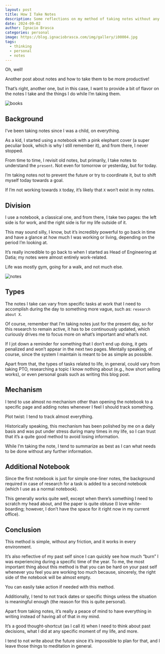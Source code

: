 ```yaml
---
layout: post
title: How I Take Notes
description: Some reflections on my method of taking notes without any fancy mechanism
date: 2024-09-02
author: Ignacio Brasca
categories: personal
image: https://blog.ignaciobrasca.com/img/gallery/i00004.jpg
tags:
  - thinking
  - personal
  - notes
---
```


Oh, well! 

Another post about notes and how to take them to be more productive!

That’s right, another one, but in this case, I want to provide a bit of flavor on the notes I take and the things I do while I’m taking them.

![books](https://blog.ignaciobrasca.com/img/posts/random/pic-34.jpg)

## Background

I’ve been taking notes since I was a child, on everything.

As a kid, I started using a notebook with a pink elephant cover (a super peculiar book, which is why I still remember it), and from there, I never stopped.

From time to time, I revisit old notes, but primarily, I take notes to understand the `present`. Not even for tomorrow or yesterday, but for today.

I’m taking notes not to prevent the future or try to coordinate it, but to shift myself today towards a goal.

If I’m not working towards `X` today, it’s likely that `X` won’t exist in my notes.

## Division

I use a notebook, a classical one, and from there, I take two pages: the left side is for work, and the right side is for my life outside of it.

This may sound silly, I know, but it’s incredibly powerful to go back in time and have a glance at how much I was working or living, depending on the period I’m looking at.

It’s really incredible to go back to when I started as Head of Engineering at Datia; my notes were almost entirely work-related.

Life was mostly gym, going for a walk, and not much else.

![notes](https://blog.ignaciobrasca.com/img/posts/random/pic-33.jpg)

## Types

The notes I take can vary from specific tasks at work that I need to accomplish during the day to something more vague, such as: `research about X`.

Of course, remember that I’m taking notes just for the present day, so for this research to remain active, it has to be continuously updated, which curiously drives me to focus more on what’s important and what’s not.

If I jot down a reminder for something that I don’t end up doing, it gets penalized and won’t appear in the next two pages. Mentally speaking, of course, since the system I maintain is meant to be as simple as possible.

Apart from that, the types of tasks related to life, in general, could vary from taking PTO, researching a topic I know nothing about (e.g., how short selling works), or even personal goals such as writing this blog post.

## Mechanism

I tend to use almost no mechanism other than opening the notebook to a specific page and adding notes whenever I feel I should track something.

Plot twist: I tend to track almost everything.

Historically speaking, this mechanism has been polished by me on a daily basis and was put under stress during many times in my life, so I can trust that it’s a quite good method to avoid losing information.

While I’m taking the note, I tend to summarize as best as I can what needs to be done without any further information.

## Additional Notebook

Since the first notebook is just for simple one-liner notes, the background required in case of research for a task is added to a second notebook (which I use as a normal notebook).

This generally works quite well, except when there’s something I need to scratch my head about, and the paper is quite obtuse (I love white-boarding; however, I don’t have the space for it right now in my current office).

## Conclusion

This method is simple, without any friction, and it works in every environment.

It’s also reflective of my past self since I can quickly see how much “burn” I was experiencing during a specific time of the year. To me, the most important thing about this method is that you can be hard on your past self whenever you feel you are working too much because, sincerely, the right side of the notebook will be almost empty.

You can easily take action if needed with this method.

Additionally, I tend to not track dates or specific things unless the situation is meaningful enough (the reason for this is quite personal).

Apart from taking notes, it’s really a peace of mind to have everything in writing instead of having all of that in my mind.

It’s a good thought-shortcut (as I call it) when I need to think about past decisions, what I did at any specific moment of my life, and more.

I tend to not write about the future since it’s impossible to plan for that, and I leave those things to meditation in general.